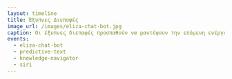 ```yaml
---
layout: timeline 
title: Έξυπνες Διεπαφές 
image_url: /images/eliza-chat-bot.jpg
caption: Οι έξυπνες διεπαφές προσπαθούν να μαντέψουν την επόμενη ενέργεια του χρήστη ή ακόμη καλύτερα να του παρέχουν περισσότερες επιλογές από αυτές που μπορούσε να φανταστεί, έτσι ώστε να κάνει καλύτερα και γρηγορότερα την δουλειά του. 
events:
  - eliza-chat-bot 
  - predictive-text
  - knowledge-navigator
  - siri
---
```


